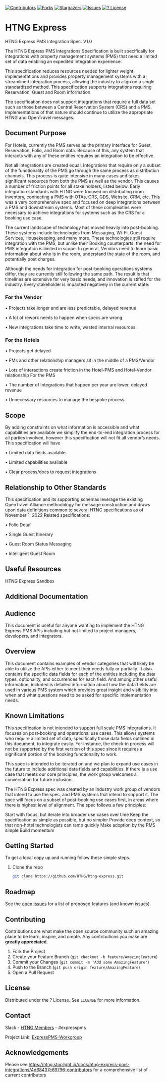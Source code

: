 <!-- PROJECT SHIELDS -->
<!--
*** I'm using markdown "reference style" links for readability.
*** Reference links are enclosed in brackets [ ] instead of parentheses ( ).
*** See the bottom of this document for the declaration of the reference variables
*** for contributors-url, forks-url, etc. This is an optional, concise syntax you may use.
*** https://www.markdownguide.org/basic-syntax/#reference-style-links
-->
[![Contributors][contributors-shield]][contributors-url]
[![Forks][forks-shield]][forks-url]
[![Stargazers][stars-shield]][stars-url]
[![Issues][issues-shield]][issues-url]
[![? License][license-shield]][license-url]
<!-- [![LinkedIn][linkedin-shield]][linkedin-url] -->

# HTNG Express

HTNG Express PMS Integration Spec. V1.0

The HTNG Express PMS Integrations Specification is built specifically for integrations with property management systems (PMS) that need a limited set of data enabling an expedited integration experience.

This specification reduces resources needed for lighter weight implementations and provides property management systems with a streamlined integration process, allowing the industry to align on a single standardized method. This specification supports integrations requiring Reservation, Guest and Room information.

The specification does not support integrations that require a full data set such as those between a Central Reservation System (CRS) and a PMS. Implementations of that nature should continue to utilize the appropriate HTNG and OpenTravel messages.

## Document Purpose
For Hotels, currently the PMS serves as the primary interface for Guest, Reservation, Folio, and Room data. Because of this, any system that interacts with any of these entities requires an integration to be effective.

Not all integrations are created equal. Integrations that require only a subset of the functionality of the PMS go through the same process as distribution channels. This process is quite intensive in many cases and takes significant resources from both the PMS as well as the vendor. This causes a number of friction points for all stake holders, listed below. Early integration standards with HTNG were focused on distributing room inventory, connecting a PMS with OTAs, CRS, GDS, Website, CRM, etc. This was a very comprehensive spec and focused on deep integrations between a PMS and downstream systems. Most of these complexities were necessary to achieve integrations for systems such as the CRS for a booking use case.

The current landscape of technology has moved heavily into post-booking. These systems include technologies from Messaging, Wi-Fi, Guest Services, Housekeeping, and many more. These technologies still require integration with the PMS, but unlike their Booking counterparts, the need for PMS integration is limited in scope. In general, Vendors need to learn basic information about who is in the room, understand the state of the room, and potentially post charges.

Although the needs for integration for post-booking operations systems differ, they are currently still following the same path. The result is that timelines are extensive for very basic needs, and innovation is stifled for the industry. Every stakeholder is impacted negatively in the current state:

### For the Vendor

• Projects take longer and are less predictable, delayed revenue

• A lot of rework needs to happen when specs are wrong

• New integrations take time to write, wasted internal resources

### For the Hotels

• Projects get delayed

• PMs and other relationship managers sit in the middle of a PMS/Vendor

• Lots of interactions create friction in the Hotel-PMS and Hotel-Vendor relationship For the PMS

• The number of Integrations that happen per year are lower, delayed revenue

• Unnecessary resources to manage the bespoke process

## Scope
By adding constraints on what information is accessible and what capabilities are available we simplify the end-to-end integration process for all parties involved, however this specification will not fit all vendor’s needs. This specification will have

• Limited data fields available

• Limited capabilities available

• Clear process/docs to request integrations

## Relationship to Other Standards
This specification and its supporting schemas leverage the existing OpenTravel Alliance methodology for message construction and draws upon data definitions common to several HTNG specifications as of November 1, 2022 Related specifications:

• Folio Detail

• Single Guest Itinerary

• Guest Room Status Messaging

• Intelligent Guest Room

## Useful Resources
HTNG Express Sandbox

## Additional Documentation

## Audience
This document is useful for anyone wanting to implement the HTNG Express PMS APIs including but not limited to project managers, developers, and integrators.

## Overview
This document contains examples of vendor categories that will likely be able to utilize the APIs either to meet their needs fully or partially. It also contains the specific data fields for each of the entities including the data types, optionality, and occurrences for each field. And among other useful information, included is detailed information about how the data fields are used in various PMS system which provides great insight and visibility into when and what questions need to be asked for specific implementation needs.

## Known Limitations
This specification is not intended to support full scale PMS integrations. It focuses on post-booking and operational use cases. This allows systems who require a limited set of data, specifically those data fields outlined in this document, to integrate easily. For instance, the check-in process will not be supported by the first version of this spec since it requires a significant portion of the booking functionality to work.

This spec is intended to be iterated on and we plan to expand use cases in the future to include additional data fields and capabilities. If there is a use case that meets our core principles, the work group welcomes a conversation for future inclusion.

The HTNG Express spec was created by an industry work group of vendors that intend to use the spec, and PMS systems that intend to support it. The spec will focus on a subset of post-booking use cases first, in areas where there is highest level of alignment. The spec follows a few principles:

Start with focus, but iterate into broader use cases over time
Keep the specification as simple as possible, but no simpler
Provide deep context, so that non-hotel technologists can ramp quickly
Make adoption by the PMS simple
Build momentum

<!-- GETTING STARTED -->
## Getting Started

To get a local copy up and running follow these simple steps.

1. Clone the repo
   ```sh
   git clone https://github.com/HTNG/htng-express.git
   ```

<!-- ROADMAP -->
## Roadmap

See the [open issues](https://github.com/HTNG/htng-express/issues) for a list of proposed features (and known issues).



<!-- CONTRIBUTING -->
## Contributing

Contributions are what make the open source community such an amazing place to be learn, inspire, and create. Any contributions you make are **greatly appreciated**.

1. Fork the Project
2. Create your Feature Branch (`git checkout -b feature/AmazingFeature`)
3. Commit your Changes (`git commit -m 'Add some AmazingFeature'`)
4. Push to the Branch (`git push origin feature/AmazingFeature`)
5. Open a Pull Request

<!-- LICENSE -->
## License

Distributed under the ? License. See `LICENSE` for more information.



<!-- CONTACT -->
## Contact

Slack - [HTNG Members](https://htngmembers.slack.com) - #expresspms

Project Link: [ExpressPMS-Workgroup](https://www.htng.org/general/custom.asp?page=ExpressPMS-Workgroup)


<!-- ACKNOWLEDGEMENTS -->
## Acknowledgements

Please see https://htng.stoplight.io/docs/htng-express-pms-integrations/4d68437c69796-contributors for a comprehensive list of current contributors




<!-- MARKDOWN LINKS & IMAGES -->
<!-- https://www.markdownguide.org/basic-syntax/#reference-style-links -->
[contributors-shield]: https://img.shields.io/github/contributors/HTNG/htng-express.svg?style=for-the-badge
[contributors-url]: https://github.com/HTNG/htng-express/graphs/contributors
[forks-shield]: https://img.shields.io/github/forks/HTNG/htng-express.svg?style=for-the-badge
[forks-url]: https://github.com/HTNG/htng-express/network/members
[stars-shield]: https://img.shields.io/github/stars/HTNG/htng-express.svg?style=for-the-badge
[stars-url]: https://github.com/HTNG/htng-express/stargazers
[issues-shield]: https://img.shields.io/github/issues/HTNG/htng-express.svg?style=for-the-badge
[issues-url]: https://github.com/HTNG/htng-express/issues
[license-shield]: https://img.shields.io/github/license/HTNG/htng-express.svg?style=for-the-badge
[license-url]: https://github.com/HTNG/htng-express/blob/master/LICENSE.txt
[linkedin-shield]: https://img.shields.io/badge/-LinkedIn-black.svg?style=for-the-badge&logo=linkedin&colorB=555
[linkedin-url]: https://linkedin.com/in/HTNG
